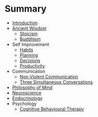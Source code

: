# Summary
* [Introduction](README.md)
* [Ancient Wisdom](ancientwisdom/ancientwisdom.md)
  * [Stoicism](ancientwisdom/stoicism.md)
  * [Buddhism](ancientwisdom/buddhism.md)
* Self Improvement
  * [Habits](selfimprovement/habits.md)
  * [Planning](selfimprovement/planning.md)
  * [Decisions](selfimprovement/decisions.md)
  * [Productivity](selfimprovement/productivity.md)
* Communication
  * [Non Violent Communication](communication/nvc.md)
  * [Three Simultaneous Conversations](threeconversations.md)
* [Philosophy of Mind](philosophyofmind.md)
* [Neuroscience](neuroscience.md)
* [Endocrinology](endocrinology.md)
* Psychology
  * [Cognitive Behavioural Therapy](psychology/cbt.md)

